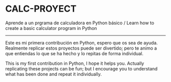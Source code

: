 # CALC-PROYECT
Aprende a un prgrama de calculadora en Python básico / Learn how to create a basic calculator program in Python

______________________________

Este es mi primera contribución en Python, espero que os sea de ayuda. Realmente replicar estos proyectos puede ser divertido; pero te animo a que entiendas lo que se ha hecho y lo repitas de forma individual.


This is my first contribution in Python, I hope it helps you. Actually replicating these projects can be fun; but I encourage you to understand what has been done and repeat it individually.

